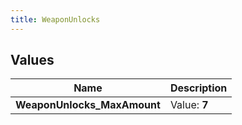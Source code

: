 ```yaml
---
title: WeaponUnlocks
---
```


## Values

| Name | Description |
| ---- | ----------- |
| **WeaponUnlocks\_MaxAmount** | Value: **7** |

